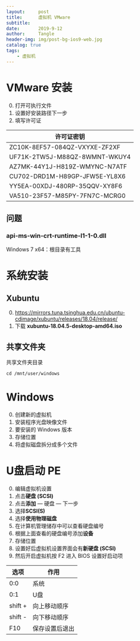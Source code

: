 ```yaml
---
layout:     post
title:      虚拟机 VMware
subtitle:   
date:       2019-9-12
author:     Tangle
header-img: img/post-bg-ios9-web.jpg
catalog: true
tags:
    - 虚拟机
---
```


# VMware 安装

0. 打开可执行文件
0. 设置好安装路径下一步
0. 填写许可证

| 许可证密钥                    |
| ----------------------------- |
| ZC10K-8EF57-084QZ-VXYXE-ZF2XF |
| UF71K-2TW5J-M88QZ-8WMNT-WKUY4 |
| AZ7MK-44Y1J-H819Z-WMYNC-N7ATF |
| CU702-DRD1M-H89GP-JFW5E-YL8X6 |
| YY5EA-00XDJ-480RP-35QQV-XY8F6 |
| VA510-23F57-M85PY-7FN7C-MCRG0 |

## 问题

### api-ms-win-crt-runtime-l1-1-0.dll

Windows 7 x64：根目录有工具

# 系统安装

## Xubuntu

0. https://mirrors.tuna.tsinghua.edu.cn/ubuntu-cdimage/xubuntu/releases/18.04/release/
0. 下载 **xubuntu-18.04.5-desktop-amd64.iso**

## 共享文件夹

共享文件夹目录

```
cd /mnt/user/windows
```

# Windows

0. 创建新的虚拟机
0. 安装程序光盘映像文件
0. 要安装的 Windows 版本
0. 存储位置
0. 将虚拟磁盘拆分成多个文件

# U盘启动 PE

0. 编辑虚拟机设置
0. 点击**硬盘 (SCSI)**
0. 点击**添加** — 硬盘 — 下一步
0. 选择**SCSI(S)**
0. 选择**使用物理磁盘**
0. 在计算机管理储存中可以查看硬盘编号
0. 根据上面查看的硬盘编号添加**设备**
0. 存储位置
0. 设置好后虚拟机设置界面会有**新硬盘 (SCSI)**
0. 然后开启虚拟机按 F2 进入 BIOS 设置好启动项

|   选项      |        作用        |
| ------- | -------------- |
| 0:0     | 系统     |
| 0:1     | U盘         |
| shift + | 向上移动顺序   |
| shift - | 向下移动顺序   |
| F10     | 保存设置后退出 |
